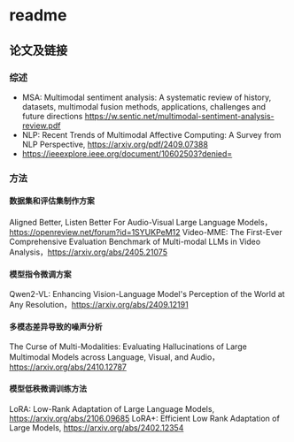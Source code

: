 # readme
## 论文及链接
### 综述
- MSA: Multimodal sentiment analysis: A systematic review of history, datasets, multimodal fusion methods, applications, challenges and future directions https://w.sentic.net/multimodal-sentiment-analysis-review.pdf
- NLP: Recent Trends of Multimodal Affective Computing: A Survey from NLP Perspective, https://arxiv.org/pdf/2409.07388
- https://ieeexplore.ieee.org/document/10602503?denied=

####

### 方法

#### 数据集和评估集制作方案
Aligned Better, Listen Better For Audio-Visual Large Language Models，https://openreview.net/forum?id=1SYUKPeM12
Video-MME: The First-Ever Comprehensive Evaluation Benchmark of Multi-modal LLMs in Video Analysis，https://arxiv.org/abs/2405.21075

#### 模型指令微调方案
Qwen2-VL: Enhancing Vision-Language Model's Perception of the World at Any Resolution，https://arxiv.org/abs/2409.12191

#### 多模态差异导致的噪声分析
The Curse of Multi-Modalities: Evaluating Hallucinations of Large Multimodal Models across Language, Visual, and Audio，https://arxiv.org/abs/2410.12787

#### 模型低秩微调训练方法
LoRA: Low-Rank Adaptation of Large Language Models, https://arxiv.org/abs/2106.09685
LoRA+: Efficient Low Rank Adaptation of Large Models, https://arxiv.org/abs/2402.12354


